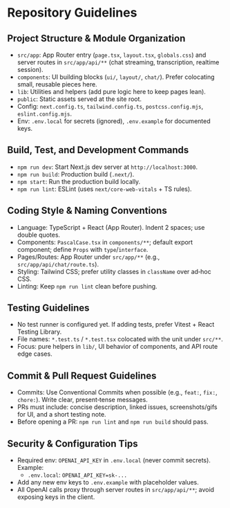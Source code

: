# Repository Guidelines

## Project Structure & Module Organization
- `src/app`: App Router entry (`page.tsx`, `layout.tsx`, `globals.css`) and server routes in `src/app/api/**` (chat streaming, transcription, realtime session).
- `components`: UI building blocks (`ui/`, `layout/`, `chat/`). Prefer colocating small, reusable pieces here.
- `lib`: Utilities and helpers (add pure logic here to keep pages lean).
- `public`: Static assets served at the site root.
- Config: `next.config.ts`, `tailwind.config.ts`, `postcss.config.mjs`, `eslint.config.mjs`.
- Env: `.env.local` for secrets (ignored), `.env.example` for documented keys.

## Build, Test, and Development Commands
- `npm run dev`: Start Next.js dev server at `http://localhost:3000`.
- `npm run build`: Production build (`.next/`).
- `npm start`: Run the production build locally.
- `npm run lint`: ESLint (uses `next/core-web-vitals` + TS rules).

## Coding Style & Naming Conventions
- Language: TypeScript + React (App Router). Indent 2 spaces; use double quotes.
- Components: `PascalCase.tsx` in `components/**`; default export component; define `Props` with `type`/`interface`.
- Pages/Routes: App Router under `src/app/**` (e.g., `src/app/api/chat/route.ts`).
- Styling: Tailwind CSS; prefer utility classes in `className` over ad‑hoc CSS.
- Linting: Keep `npm run lint` clean before pushing.

## Testing Guidelines
- No test runner is configured yet. If adding tests, prefer Vitest + React Testing Library.
- File names: `*.test.ts` / `*.test.tsx` colocated with the unit under `src/**`.
- Focus: pure helpers in `lib/`, UI behavior of components, and API route edge cases.

## Commit & Pull Request Guidelines
- Commits: Use Conventional Commits when possible (e.g., `feat:`, `fix:`, `chore:`). Write clear, present‑tense messages.
- PRs must include: concise description, linked issues, screenshots/gifs for UI, and a short testing note.
- Before opening a PR: `npm run lint` and `npm run build` should pass.

## Security & Configuration Tips
- Required env: `OPENAI_API_KEY` in `.env.local` (never commit secrets). Example:
  - `.env.local`: `OPENAI_API_KEY=sk‑...`
- Add any new env keys to `.env.example` with placeholder values.
- All OpenAI calls proxy through server routes in `src/app/api/**`; avoid exposing keys in the client.

